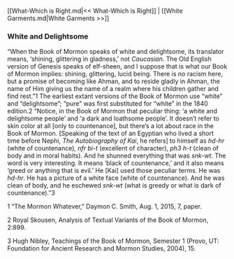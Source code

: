 [[What-Which is Right.md|<< What-Which is Right]]  |  [[White Garments.md|White Garments >>]]

### White and Delightsome
“When the Book of Mormon speaks of white and delightsome, its translator means, ‘shining, glittering in gladness,’ not *Caucasian*. The Old English version of Genesis speaks of elf-sheen, and I suppose that is what our Book of Mormon implies: shining, glittering, lucid being. There is no racism here, but a promise of becoming like Ahman, and to reside gladly in Ahman, the name of Him giving us the name of a realm where his children gather and find rest.”1 The earliest extant versions of the Book of Mormon use “white” and “delightsome”; “pure” was first substituted for “white” in the 1840 edition.2 “Notice, in the Book of Mormon that peculiar thing: ‘a white and delightsome people’ and ‘a dark and loathsome people’. It doesn’t refer to skin color at all [only to countenance], but there’s a lot about race in the Book of Mormon. [Speaking of the text of an Egyptian who lived a short time before Nephi, *The Autobiography of Kai*, he refers] to himself as *hd-hr* (white of countenance), *nfr bi-t* (excellent of character), *ph3 h-t* (clean of body and in moral habits). And he shunned everything that was *snk-wt*. The word is very interesting. It means ‘black of countenance,’ and it also means ‘greed or anything that is evil.’ He [Kai] used those peculiar terms. He was *hd-hr*. He has a picture of a white face (white of countenance). And he was clean of body, and he eschewed *snk-wt* (what is greedy or what is dark of countenance).”3



1 “The Mormon Whatever,” Daymon C. Smith, Aug. 1, 2015, 7, paper.


2 Royal Skousen, Analysis of Textual Variants of the Book of Mormon, 2:899.


3 Hugh Nibley, Teachings of the Book of Mormon, Semester 1 (Provo, UT: Foundation for Ancient Research and Mormon Studies, 2004), 15.